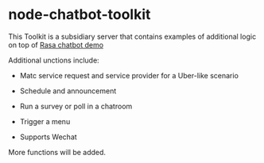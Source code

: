 # node-chatbot-toolkit

This Toolkit is a subsidiary server that contains examples of additional logic on top of [Rasa chatbot demo](https://github.com/RasaHQ/rasa-demo)

Additional unctions include:

- Matc service request and service provider for a Uber-like scenario

- Schedule and announcement

- Run a survey or poll in a chatroom

- Trigger a menu

- Supports Wechat

More functions will be added.





